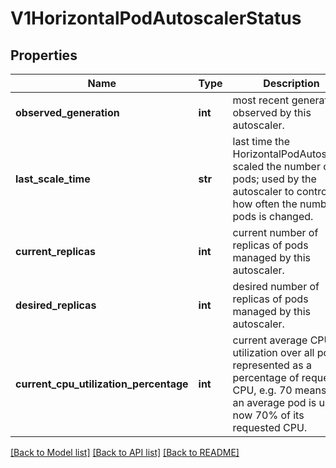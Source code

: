 # V1HorizontalPodAutoscalerStatus

## Properties
Name | Type | Description | Notes
------------ | ------------- | ------------- | -------------
**observed_generation** | **int** | most recent generation observed by this autoscaler. | [optional] 
**last_scale_time** | **str** | last time the HorizontalPodAutoscaler scaled the number of pods; used by the autoscaler to control how often the number of pods is changed. | [optional] 
**current_replicas** | **int** | current number of replicas of pods managed by this autoscaler. | 
**desired_replicas** | **int** | desired number of replicas of pods managed by this autoscaler. | 
**current_cpu_utilization_percentage** | **int** | current average CPU utilization over all pods, represented as a percentage of requested CPU, e.g. 70 means that an average pod is using now 70% of its requested CPU. | [optional] 

[[Back to Model list]](../README.md#documentation-for-models) [[Back to API list]](../README.md#documentation-for-api-endpoints) [[Back to README]](../README.md)


